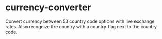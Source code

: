 # currency-converter
Convert currency between 53 country code options with live exchange rates. Also recognize the country with a country flag next to the country code.
